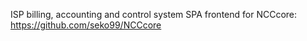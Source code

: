ISP billing, accounting and control system SPA frontend for NCCcore: https://github.com/seko99/NCCcore
